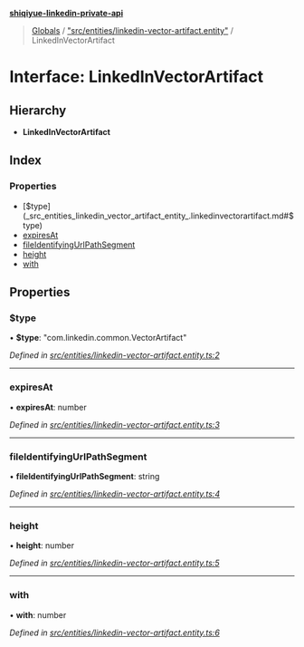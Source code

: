 **[shiqiyue-linkedin-private-api](../README.md)**

> [Globals](../globals.md) / ["src/entities/linkedin-vector-artifact.entity"](../modules/_src_entities_linkedin_vector_artifact_entity_.md) / LinkedInVectorArtifact

# Interface: LinkedInVectorArtifact

## Hierarchy

* **LinkedInVectorArtifact**

## Index

### Properties

* [$type](_src_entities_linkedin_vector_artifact_entity_.linkedinvectorartifact.md#$type)
* [expiresAt](_src_entities_linkedin_vector_artifact_entity_.linkedinvectorartifact.md#expiresat)
* [fileIdentifyingUrlPathSegment](_src_entities_linkedin_vector_artifact_entity_.linkedinvectorartifact.md#fileidentifyingurlpathsegment)
* [height](_src_entities_linkedin_vector_artifact_entity_.linkedinvectorartifact.md#height)
* [with](_src_entities_linkedin_vector_artifact_entity_.linkedinvectorartifact.md#with)

## Properties

### $type

•  **$type**: \"com.linkedin.common.VectorArtifact\"

*Defined in [src/entities/linkedin-vector-artifact.entity.ts:2](https://github.com/eilonmore/linkedin-private-api/blob/20fd7f3/src/entities/linkedin-vector-artifact.entity.ts#L2)*

___

### expiresAt

•  **expiresAt**: number

*Defined in [src/entities/linkedin-vector-artifact.entity.ts:3](https://github.com/eilonmore/linkedin-private-api/blob/20fd7f3/src/entities/linkedin-vector-artifact.entity.ts#L3)*

___

### fileIdentifyingUrlPathSegment

•  **fileIdentifyingUrlPathSegment**: string

*Defined in [src/entities/linkedin-vector-artifact.entity.ts:4](https://github.com/eilonmore/linkedin-private-api/blob/20fd7f3/src/entities/linkedin-vector-artifact.entity.ts#L4)*

___

### height

•  **height**: number

*Defined in [src/entities/linkedin-vector-artifact.entity.ts:5](https://github.com/eilonmore/linkedin-private-api/blob/20fd7f3/src/entities/linkedin-vector-artifact.entity.ts#L5)*

___

### with

•  **with**: number

*Defined in [src/entities/linkedin-vector-artifact.entity.ts:6](https://github.com/eilonmore/linkedin-private-api/blob/20fd7f3/src/entities/linkedin-vector-artifact.entity.ts#L6)*
